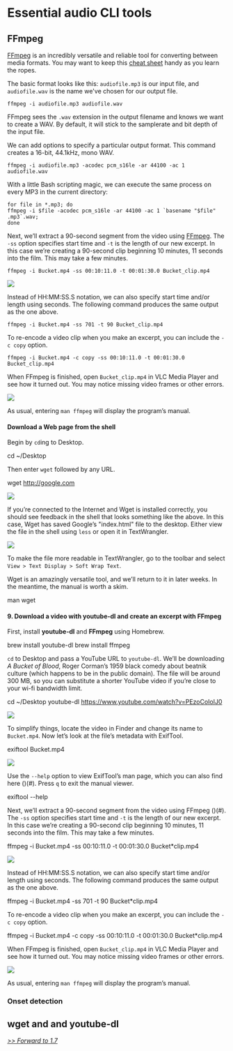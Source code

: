 
# Essential audio CLI tools

## FFmpeg

[FFmpeg](https://ffmpeg.org/) is an incredibly versatile and reliable tool for converting between media formats. You may want to keep this [cheat sheet](https://www.cheatography.com/thetartankilt/cheat-sheets/ffmpeg/pdf_bw/) handy as you learn the ropes.


The basic format looks like this: `audiofile.mp3` is our input file, and `audiofile.wav` is the name we've chosen for our output file.

```
ffmpeg -i audiofile.mp3 audiofile.wav
```

FFmpeg sees the `.wav` extension in the output filename and knows we want to create a WAV. By default, it will stick to the samplerate and bit depth of the input file.

We can add options to specify a particular output format. This command creates a 16-bit, 44.1kHz, mono WAV.

```
ffmpeg -i audiofile.mp3 -acodec pcm_s16le -ar 44100 -ac 1 audiofile.wav
```

With a little Bash scripting magic, we can execute the same process on every MP3 in the current directory: 


```
for file in *.mp3; do
ffmpeg -i $file -acodec pcm_s16le -ar 44100 -ac 1 `basename "$file" .mp3`.wav;
done
```




Next, we’ll extract a 90-second segment from the video using [FFmpeg](#). The `-ss` option specifies start time and `-t` is the length of our new excerpt. In this case we’re creating a 90-second clip beginning 10 minutes, 11 seconds into the film.  This may take a few minutes.

    ffmpeg -i Bucket.mp4 -ss 00:10:11.0 -t 00:01:30.0 Bucket_clip.mp4

![](week/1/Image-13.png)

Instead of HH:MM:SS.S notation, we can also specify start time and/or length using seconds. The following command produces the same output as the one above.

    ffmpeg -i Bucket.mp4 -ss 701 -t 90 Bucket_clip.mp4

To re-encode a video clip when you make an excerpt, you can include the `-c copy` option.

    ffmpeg -i Bucket.mp4 -c copy -ss 00:10:11.0 -t 00:01:30.0 Bucket_clip.mp4

When FFmpeg is finished, open `Bucket_clip.mp4` in VLC Media Player and see how it turned out. You may notice missing video frames or other errors.

![](week/1/Image-14.png)

As usual, entering `man ffmpeg` will display the program’s manual.












#### Download a Web page from the shell
Begin by `cd`ing to Desktop.

cd ~/Desktop

Then enter `wget` followed by any URL.

wget http://google.com

![](week/1/Image-9.png)

If you’re connected to the Internet and Wget is installed correctly, you should see feedback in the shell that looks something like the above. In this case, Wget has saved Google’s "index.html" file to the desktop. Either view the file in the shell using `less` or open it in TextWrangler.

![](week/1/Image-10.png)

To make the file more readable in TextWrangler, go to the toolbar and select `View > Text Display > Soft Wrap Text`.

Wget is an amazingly versatile tool, and we’ll return to it in later weeks. In the meantime, the manual is worth a skim.

man wget

#### **9.** Download a video with youtube-dl and create an excerpt with FFmpeg <!-- Note: this takes a while. -->
First, install **youtube-dl** and **FFmpeg** using Homebrew.

brew install youtube-dl
brew install ffmpeg

`cd` to Desktop and pass a YouTube URL to `youtube-dl`. We’ll be downloading *A Bucket of Blood*, Roger Corman’s 1959 black comedy about beatnik culture (which happens to be in the public domain). The file will be around 300 MB, so you can substitute a shorter YouTube video if you’re close to your wi-fi bandwidth limit.

cd ~/Desktop
youtube-dl https://www.youtube.com/watch?v=PEzoCoIolJ0

![](week/1/Image-11.png)

To simplify things, locate the video in Finder and change its name to `Bucket.mp4`. Now let’s look at the file’s metadata with ExifTool.

exiftool Bucket.mp4

![](week/1/Image-12.png)

Use the `--help` option to view ExifTool’s man page, which you can also find here ()(#). Press `q` to exit the manual viewer.

exiftool --help

Next, we’ll extract a 90-second segment from the video using FFmpeg ()(#). The `-ss` option specifies start time and `-t` is the length of our new excerpt. In this case we’re creating a 90-second clip beginning 10 minutes, 11 seconds into the film.  This may take a few minutes.

ffmpeg -i Bucket.mp4 -ss 00:10:11.0 -t 00:01:30.0 Bucket*clip.mp4

![](week/1/Image-13.png)

Instead of HH:MM:SS.S notation, we can also specify start time and/or length using seconds. The following command produces the same output as the one above.

ffmpeg -i Bucket.mp4 -ss 701 -t 90 Bucket*clip.mp4

To re-encode a video clip when you make an excerpt, you can include the `-c copy` option.

ffmpeg -i Bucket.mp4 -c copy -ss 00:10:11.0 -t 00:01:30.0 Bucket*clip.mp4

When FFmpeg is finished, open `Bucket_clip.mp4` in VLC Media Player and see how it turned out. You may notice missing video frames or other errors.

![](week/1/Image-14.png)

As usual, entering `man ffmpeg` will display the program’s manual.

### Onset detection

## wget and and youtube-dl



[*>> Forward to 1.7*](1.7.md)
